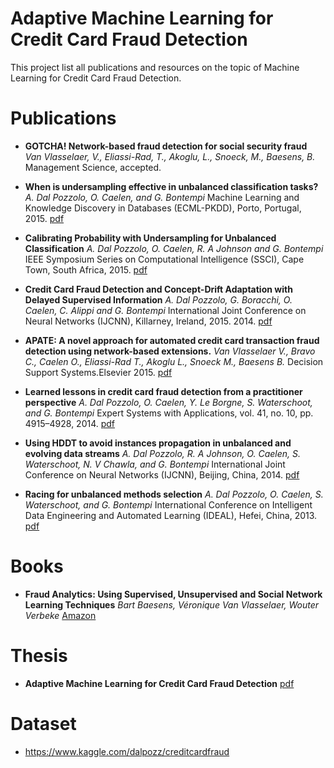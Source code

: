 # Adaptive Machine Learning for Credit Card Fraud Detection

This project list all publications and resources on the topic of Machine Learning for Credit Card Fraud Detection.


# Publications


* **GOTCHA! Network-based fraud detection for social security fraud**
  *Van Vlasselaer, V., Eliassi-Rad, T., Akoglu, L., Snoeck, M., Baesens, B.*
  Management Science, accepted.

* **When is undersampling effective in unbalanced classification tasks?**
  *A. Dal Pozzolo, O. Caelen, and G. Bontempi* 
  Machine Learning and Knowledge Discovery in Databases (ECML-PKDD), Porto, Portugal, 2015. 
  [pdf](http://www.ulb.ac.be//di/map/adalpozz/pdf/ECML_under_v4.pdf)

* **Calibrating Probability with Undersampling for Unbalanced Classification**
  *A. Dal Pozzolo, O. Caelen, R. A Johnson and G. Bontempi* 
  IEEE Symposium Series on Computational Intelligence (SSCI), Cape Town, South Africa, 2015.
  [pdf](http://www.ulb.ac.be//di/map/adalpozz/pdf/SSCI_calib_final_noCC.pdf)

* **Credit Card Fraud Detection and Concept-Drift Adaptation with Delayed Supervised Information**
  *A. Dal Pozzolo, G. Boracchi, O. Caelen, C. Alippi and G. Bontempi* 
  International Joint Conference on Neural Networks (IJCNN), Killarney, Ireland, 2015. 2014.
  [pdf](http://www.ulb.ac.be//di/map/adalpozz/pdf/IJCNN2015_final.pdf)

* **APATE: A novel approach for automated credit card transaction fraud detection using network-based extensions.**
  *Van Vlasselaer V., Bravo C., Caelen O., Eliassi-Rad T., Akoglu L., Snoeck M., Baesens B.*
  Decision Support Systems.Elsevier 2015.
  [pdf](http://dx.doi.org/10.1016/j.dss.2015.04.013)
  
* **Learned lessons in credit card fraud detection from a practitioner perspective**
  *A. Dal Pozzolo, O. Caelen, Y. Le Borgne, S. Waterschoot, and G. Bontempi* 
  Expert Systems with Applications, vol. 41, no. 10, pp. 4915–4928, 2014.
  [pdf](hhttp://www.ulb.ac.be//di/map/adalpozz/pdf/FraudDetectionPaper_8.pdf)

* **Using HDDT to avoid instances propagation in unbalanced and evolving data streams**
  *A. Dal Pozzolo, R. A Johnson, O. Caelen, S. Waterschoot, N. V Chawla, and G. Bontempi*
  International Joint Conference on Neural Networks (IJCNN), Beijing, China, 2014.
  [pdf](http://www.ulb.ac.be//di/map/adalpozz/pdf/HDDTstream_WCCI2014.pdf)

* **Racing for unbalanced methods selection**
  *A. Dal Pozzolo, O. Caelen, S. Waterschoot, and G. Bontempi*
  International Conference on Intelligent Data Engineering and Automated Learning (IDEAL), Hefei, China, 2013. 
  [pdf](http://www.ulb.ac.be//di/map/adalpozz/pdf/Racing_unbalanced_IDEAL.pdf)


# Books

* **Fraud Analytics: Using Supervised, Unsupervised and Social Network Learning Techniques**
  *Bart Baesens, Véronique Van Vlasselaer, Wouter Verbeke* 
  [Amazon](http://www.amazon.com/Analytics-Descriptive-Predictive-Network-Techniques/dp/1119133122/ref=sr_1_6?ie=UTF8&qid=1429799105&sr=8-6)


# Thesis

* **Adaptive Machine Learning for Credit Card Fraud Detection**
  [pdf](https://dalpozz.github.io/static/pdf/Dalpozzolo2015PhD.pdf)


# Dataset

* https://www.kaggle.com/dalpozz/creditcardfraud




